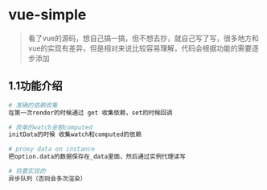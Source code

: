 # vue-simple

> 看了vue的源码，想自己搞一搞，但不想去抄，就自己写了写，很多地方和vue的实现有差异，但是相对来说比较容易理解，代码会根据功能的需要逐步添加

## 1.1功能介绍

``` bash
# 准确的依赖收集
在第一次render的时候通过 get 收集依赖，set的时候回调

# 简单的watch金额computed
initData的时候 收集watch和computed的依赖

# proxy data on instance 
把option.data的数据保存在_data里面，然后通过实例代理读写

# 将要实现的
异步队列（否则会多次渲染）



